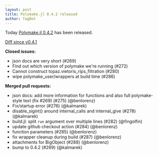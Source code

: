 ```yaml
---
layout: post
title: Polymake.jl 0.4.2 released
author: TagBot
---
```


Today [Polymake.jl 0.4.2](https://github.com/oscar-system/Polymake.jl/releases/tag/v0.4.2) has
been released.

[Diff since v0.4.1](https://github.com/oscar-system/Polymake.jl/compare/v0.4.1...v0.4.2)


**Closed issues:**
- json docs are very short (#269)
- Find out which version of polymake we're running (#272)
- Cannot construct topaz.vietoris_rips_filtration (#280)
- wipe polymake_user/wrappers at build time (#286)

**Merged pull requests:**
- json docs: add more information for functions and also full polymake-style text (fix #269) (#275) (@benlorenz)
- Fix/startup error (#276) (@kalmarek)
- disable_sigint() around internal_calls and internal_give (#278) (@kalmarek)
- build.jl: split `run` argument over multiple lines (#282) (@fingolfin)
- update github checkout action (#284) (@benlorenz)
- function parameters (#285) (@benlorenz)
- fix wrapper cleanup during build (#287) (@benlorenz)
- attachments for BigObject (#288) (@benlorenz)
- bump to 0.4.2 (#289) (@kalmarek)

